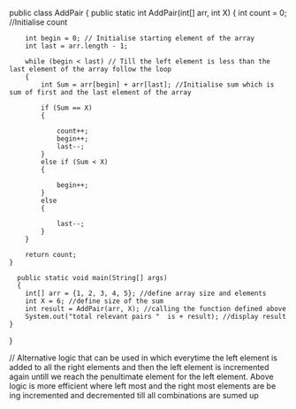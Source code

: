 public class AddPair
 {
    public static int AddPair(int[] arr, int X) 
	{
        int count = 0; //Initialise count
		
        int begin = 0; // Initialise starting element of the array 
        int last = arr.length - 1; 

        while (begin < last) // Till the left element is less than the last element of the array follow the loop
		{
            int Sum = arr[begin] + arr[last]; //Initialise sum which is sum of first and the last element of the array

            if (Sum == X)
			{
               
                count++;
                begin++;
                last--;
            }
			else if (Sum < X) 
			{
               
                begin++;
            } 
			else 
			{
              
                last--;
            }
        }

        return count;
    }
	
	  public static void main(String[] args)
	  {
        int[] arr = {1, 2, 3, 4, 5}; //define array size and elements
        int X = 6; //define size of the sum
        int result = AddPair(arr, X); //calling the function defined above
        System.out("total relevant pairs "  is + result); //display result
    }
}








// Alternative logic that can be used in which everytime the left element is added to all the right elements and then the left element is incremented again untill we reach the penultimate element for the left element. Above logic is more efficient where left most and the right most elements are be ing incremented and decremented till all combinations are sumed up
